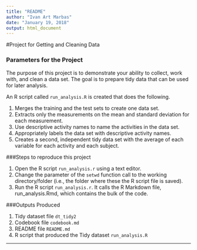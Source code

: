 ```yaml
---
title: "README"
author: "Ivan Art Marbas"
date: "January 19, 2018"
output: html_document
---
```



#Project for Getting and Cleaning Data

### Parameters for the Project

The purpose of this project is to demonstrate your ability to collect, work with, and clean a data set. The goal is to prepare tidy data that can be used for later analysis.

An R script called `run_analysis.R` is created that does the following.

1. Merges the training and the test sets to create one data set.
2. Extracts only the measurements on the mean and standard deviation for each measurement.
3. Use descriptive activity names to name the activities in the data set.
4. Appropriately labels the data set with descriptive activity names.
5. Creates a second, independent tidy data set with the average of each variable for each activity and each subject.

###Steps to reproduce this project

1. Open the R script `run_analysis.r` using a text editor.
2. Change the parameter of the `setwd` function call to the working directory/folder (i.e., the folder where these the R script file is saved).
3. Run the R script `run_analysis.r`. It calls the R Markdown file, run_analysis.Rmd, which contains the bulk of the code.

###Outputs Produced

1. Tidy dataset file `dt_tidy2`
2. Codebook file `codebook.md`
3. README file `README.md`
4. R script that produced the Tidy dataset `run_analysis.R`




********
